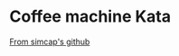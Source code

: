 # Coffee machine Kata

[From simcap's github](http://simcap.github.io/coffeemachine/cm-first-iteration.html)
